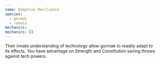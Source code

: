 ```yaml
---
name: Adaptive Resilience
species:
  - gormak
  - rakata
mechanics:
mechanics: []
---
```

Their innate understanding of technology allow gormak to readily adapt to its effects. You have advantage on Strength and Constitution saving throws against tech powers.
